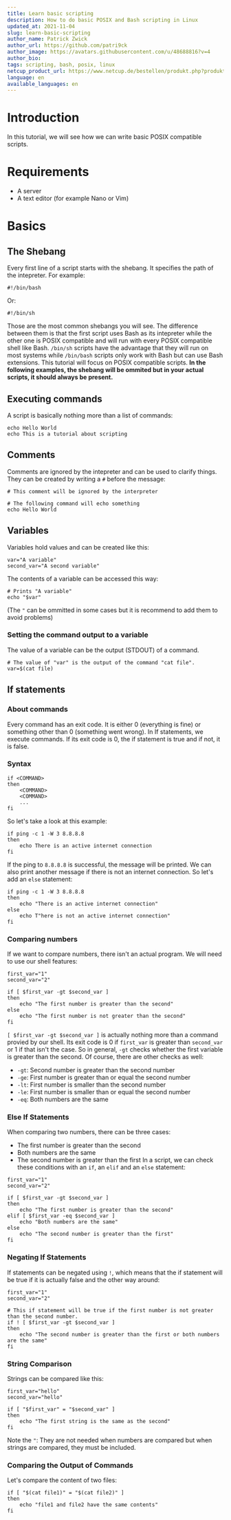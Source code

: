 ```yaml
---
title: Learn basic scripting
description: How to do basic POSIX and Bash scripting in Linux
updated_at: 2021-11-04
slug: learn-basic-scripting
author_name: Patrick Zwick
author_url: https://github.com/patri9ck
author_image: https://avatars.githubusercontent.com/u/48688816?v=4
author_bio: 
tags: scripting, bash, posix, linux
netcup_product_url: https://www.netcup.de/bestellen/produkt.php?produkt=2000
language: en
available_languages: en
---
```


# Introduction
In this tutorial, we will see how we can write basic POSIX compatible scripts.

# Requirements
- A server
- A text editor (for example Nano or Vim)

# Basics
## The Shebang
Every first line of a script starts with the shebang. It specifies the path of the intepreter.
For example:
```
#!/bin/bash
```
Or:
```
#!/bin/sh
```
Those are the most common shebangs you will see. The difference between them is that the first script uses Bash as its intepreter while the other one is POSIX compatible and will run with every POSIX compatible shell like Bash. `/bin/sh` scripts have the advantage that they will run on most systems while `/bin/bash` scripts only work with Bash but can use Bash extensions. This tutorial will focus on POSIX compatible scripts.
**In the following examples, the shebang will be ommited but in your actual scripts, it should always be present.**
## Executing commands
A script is basically nothing more than a list of commands:
```
echo Hello World
echo This is a tutorial about scripting
```
## Comments
Comments are ignored by the intepreter and can be used to clarify things. They can be created by writing a `#` before the message:
```
# This comment will be ignored by the interpreter

# The following command will echo something
echo Hello World
```
## Variables
Variables hold values and can be created like this:
```
var="A variable"
second_var="A second variable"
```
The contents of a variable can be accessed this way:
```
# Prints "A variable"
echo "$var"
```
(The `"` can be ommitted in some cases but it is recommend to add them to avoid problems)
### Setting the command output to a variable
The value of a variable can be the output (STDOUT) of a command.
```
# The value of "var" is the output of the command "cat file".
var=$(cat file)
```
## If statements
### About commands
Every command has an exit code. It is either 0 (everything is fine) or something other than 0 (something went wrong). In If statements, we execute commands. If its exit code is 0, the if statement is true and if not, it is false.

### Syntax
```
if <COMMAND>
then
	<COMMAND>
    <COMMAND>
	...
fi
```
So let's take a look at this example:
```
if ping -c 1 -W 3 8.8.8.8
then
	echo There is an active internet connection
fi
```
If the ping to `8.8.8.8` is successful, the message will be printed. We can also print another message if there is not an internet connection. So let's add an `else` statement:
```
if ping -c 1 -W 3 8.8.8.8
then
	echo "There is an active internet connection"
else
	echo T"here is not an active internet connection"
fi
```
### Comparing numbers
If we want to compare numbers, there isn't an actual program. We will need to use our shell features:
```
first_var="1"
second_var="2"

if [ $first_var -gt $second_var ]
then
	echo "The first number is greater than the second"
else
	echo "The first number is not greater than the second"
fi
```
`[ $first_var -gt $second_var ]` is actually nothing more than a command provied by our shell. Its exit code is 0 if `first_var` is greater than `second_var` or 1 if that isn't the case. So in general, `-gt` checks whether the first variable is greater than the second. Of course, there are other checks as well:
- `-gt`: Second number is greater than the second number
- `-ge`: First number is greater than or equal the second number
- `-lt`: First number is smaller than the second number
- `-le`: First number is smaller than or equal the second number
- `-eq`: Both numbers are the same
### Else If Statements
When comparing two numbers, there can be three cases:
- The first number is greater than the second
- Both numbers are the same
- The second number is greater than the first
In a script, we can check these conditions with an `if`, an `elif` and an `else` statement:
```
first_var="1"
second_var="2"

if [ $first_var -gt $second_var ]
then
	echo "The first number is greater than the second"
elif [ $first_var -eq $second_var ]
	echo "Both numbers are the same"
else
	echo "The second number is greater than the first"
fi
```
### Negating If Statements
If statements can be negated using `!`, which means that the if statement will be true if it is actually false and the other way around:
```
first_var="1"
second_var="2"

# This if statement will be true if the first number is not greater than the second number.
if ! [ $first_var -gt $second_var ]
then
	echo "The second number is greater than the first or both numbers are the same"
fi
```
### String Comparison
Strings can be compared like this:
```
first_var="hello"
second_var="hello"

if [ "$first_var" = "$second_var" ]
then
	echo "The first string is the same as the second"
fi
```
Note the `"`: They are not needed when numbers are compared but when strings are compared, they must be included.
### Comparing the Output of Commands
Let's compare the content of two files:
```
if [ "$(cat file1)" = "$(cat file2)" ]
then
	echo "file1 and file2 have the same contents"
fi
```